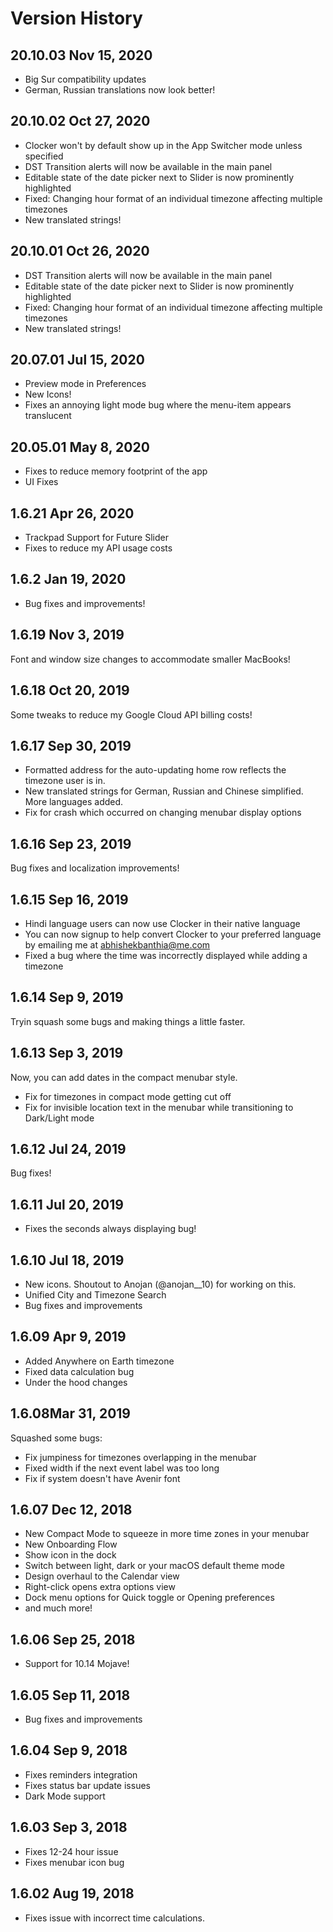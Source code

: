 # Version History

## 20.10.03 Nov 15, 2020
- Big Sur compatibility updates
- German, Russian translations now look better!

## 20.10.02 Oct 27, 2020
- Clocker won't by default show up in the App Switcher mode unless specified
- DST Transition alerts will now be available in the main panel
- Editable state of the date picker next to Slider is now prominently highlighted
- Fixed: Changing hour format of an individual timezone affecting multiple timezones
- New translated strings!

## 20.10.01 Oct 26, 2020
- DST Transition alerts will now be available in the main panel
- Editable state of the date picker next to Slider is now prominently highlighted
- Fixed: Changing hour format of an individual timezone affecting multiple timezones
- New translated strings!

## 20.07.01 Jul 15, 2020
- Preview mode in Preferences
- New Icons!
- Fixes an annoying light mode bug where the menu-item appears translucent

## 20.05.01 May 8, 2020
- Fixes to reduce memory footprint of the app
- UI Fixes

## 1.6.21 Apr 26, 2020
- Trackpad Support for Future Slider
- Fixes to reduce my API usage costs

## 1.6.2 Jan 19, 2020
- Bug fixes and improvements!

## 1.6.19 Nov 3, 2019
Font and window size changes to accommodate smaller MacBooks!

## 1.6.18 Oct 20, 2019
Some tweaks to reduce my Google Cloud API billing costs!

## 1.6.17 Sep 30, 2019
- Formatted address for the auto-updating home row reflects the timezone user is in.
- New translated strings for German, Russian and Chinese simplified. More languages added.
- Fix for crash which occurred on changing menubar display options

## 1.6.16 Sep 23, 2019
Bug fixes and localization improvements!

## 1.6.15 Sep 16, 2019
- Hindi language users can now use Clocker in their native language
- You can now signup to help convert Clocker to your preferred language by emailing me at abhishekbanthia@me.com
- Fixed a bug where the time was incorrectly displayed while adding a timezone

## 1.6.14 Sep 9, 2019
Tryin squash some bugs and making things a little faster.

## 1.6.13 Sep 3, 2019
Now, you can add dates in the compact menubar style.
- Fix for timezones in compact mode getting cut off
- Fix for invisible location text in the menubar while transitioning to Dark/Light mode

## 1.6.12 Jul 24, 2019
Bug fixes!

## 1.6.11 Jul 20, 2019
- Fixes the seconds always displaying bug!

## 1.6.10 Jul 18, 2019
- New icons. Shoutout to Anojan (@anojan__10) for working on this.
- Unified City and Timezone Search
- Bug fixes and improvements


## 1.6.09 Apr 9, 2019
- Added Anywhere on Earth timezone
- Fixed data calculation bug
- Under the hood changes

## 1.6.08Mar 31, 2019
Squashed some bugs:
- Fix jumpiness for timezones overlapping in the menubar
- Fixed width if the next event label was too long
- Fix if system doesn't have Avenir font

## 1.6.07 Dec 12, 2018
- New Compact Mode to squeeze in more time zones in your menubar
- New Onboarding Flow
- Show icon in the dock
- Switch between light, dark or your macOS default theme mode
- Design overhaul to the Calendar view
- Right-click opens extra options view
- Dock menu options for Quick toggle or Opening preferences
- and much more!

## 1.6.06 Sep 25, 2018
- Support for 10.14 Mojave!

## 1.6.05 Sep 11, 2018
- Bug fixes and improvements

## 1.6.04 Sep 9, 2018
- Fixes reminders integration
- Fixes status bar update issues
- Dark Mode support

## 1.6.03 Sep 3, 2018
- Fixes 12-24 hour issue
- Fixes menubar icon bug

## 1.6.02 Aug 19, 2018
- Fixes issue with incorrect time calculations.